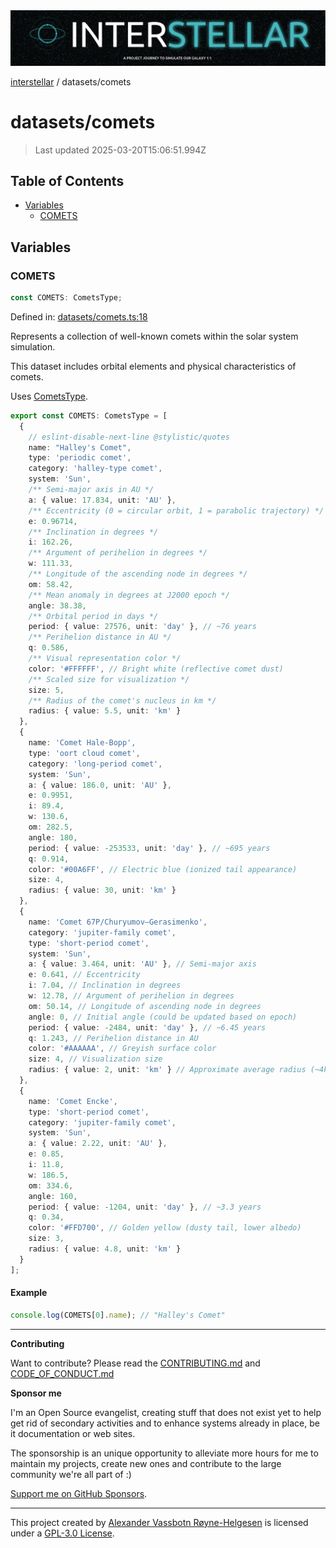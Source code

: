 <div><img alt="SPECCER logo" src="https://raw.githubusercontent.com/phun-ky/interstellar/main/public/interstellar-header.png" style="max-height:120px;"/></div>

[interstellar](../README.md) / datasets/comets

# datasets/comets

> Last updated 2025-03-20T15:06:51.994Z

## Table of Contents

- [Variables](#variables)
  - [COMETS](#comets)

## Variables

### COMETS

```ts
const COMETS: CometsType;
```

Defined in:
[datasets/comets.ts:18](https://github.com/phun-ky/interstellar/blob/main/src/datasets/comets.ts#L18)

Represents a collection of well-known comets within the solar system simulation.

This dataset includes orbital elements and physical characteristics of comets.

Uses [CometsType](../types/comets.md#cometstype).

```ts
export const COMETS: CometsType = [
  {
    // eslint-disable-next-line @stylistic/quotes
    name: "Halley's Comet",
    type: 'periodic comet',
    category: 'halley-type comet',
    system: 'Sun',
    /** Semi-major axis in AU */
    a: { value: 17.834, unit: 'AU' },
    /** Eccentricity (0 = circular orbit, 1 = parabolic trajectory) */
    e: 0.96714,
    /** Inclination in degrees */
    i: 162.26,
    /** Argument of perihelion in degrees */
    w: 111.33,
    /** Longitude of the ascending node in degrees */
    om: 58.42,
    /** Mean anomaly in degrees at J2000 epoch */
    angle: 38.38,
    /** Orbital period in days */
    period: { value: 27576, unit: 'day' }, // ~76 years
    /** Perihelion distance in AU */
    q: 0.586,
    /** Visual representation color */
    color: '#FFFFFF', // Bright white (reflective comet dust)
    /** Scaled size for visualization */
    size: 5,
    /** Radius of the comet's nucleus in km */
    radius: { value: 5.5, unit: 'km' }
  },
  {
    name: 'Comet Hale-Bopp',
    type: 'oort cloud comet',
    category: 'long-period comet',
    system: 'Sun',
    a: { value: 186.0, unit: 'AU' },
    e: 0.9951,
    i: 89.4,
    w: 130.6,
    om: 282.5,
    angle: 180,
    period: { value: -253533, unit: 'day' }, // ~695 years
    q: 0.914,
    color: '#00A6FF', // Electric blue (ionized tail appearance)
    size: 4,
    radius: { value: 30, unit: 'km' }
  },
  {
    name: 'Comet 67P/Churyumov–Gerasimenko',
    category: 'jupiter-family comet',
    type: 'short-period comet',
    system: 'Sun',
    a: { value: 3.464, unit: 'AU' }, // Semi-major axis
    e: 0.641, // Eccentricity
    i: 7.04, // Inclination in degrees
    w: 12.78, // Argument of perihelion in degrees
    om: 50.14, // Longitude of ascending node in degrees
    angle: 0, // Initial angle (could be updated based on epoch)
    period: { value: -2484, unit: 'day' }, // ~6.45 years
    q: 1.243, // Perihelion distance in AU
    color: '#AAAAAA', // Greyish surface color
    size: 4, // Visualization size
    radius: { value: 2, unit: 'km' } // Approximate average radius (~4km total diameter)
  },
  {
    name: 'Comet Encke',
    type: 'short-period comet',
    category: 'jupiter-family comet',
    system: 'Sun',
    a: { value: 2.22, unit: 'AU' },
    e: 0.85,
    i: 11.8,
    w: 186.5,
    om: 334.6,
    angle: 160,
    period: { value: -1204, unit: 'day' }, // ~3.3 years
    q: 0.34,
    color: '#FFD700', // Golden yellow (dusty tail, lower albedo)
    size: 3,
    radius: { value: 4.8, unit: 'km' }
  }
];
```

#### Example

```ts
console.log(COMETS[0].name); // "Halley's Comet"
```

---

**Contributing**

Want to contribute? Please read the
[CONTRIBUTING.md](https://github.com/phun-ky/interstellar/blob/main/CONTRIBUTING.md)
and
[CODE_OF_CONDUCT.md](https://github.com/phun-ky/interstellar/blob/main/CODE_OF_CONDUCT.md)

**Sponsor me**

I'm an Open Source evangelist, creating stuff that does not exist yet to help
get rid of secondary activities and to enhance systems already in place, be it
documentation or web sites.

The sponsorship is an unique opportunity to alleviate more hours for me to
maintain my projects, create new ones and contribute to the large community
we're all part of :)

[Support me on GitHub Sponsors](https://github.com/sponsors/phun-ky).

---

This project created by [Alexander Vassbotn Røyne-Helgesen](http://phun-ky.net)
is licensed under a
[GPL-3.0 License](https://choosealicense.com/licenses/gpl-3.0/).
